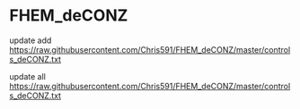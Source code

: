 # FHEM_deCONZ

update add https://raw.githubusercontent.com/Chris591/FHEM_deCONZ/master/controls_deCONZ.txt

update all https://raw.githubusercontent.com/Chris591/FHEM_deCONZ/master/controls_deCONZ.txt
